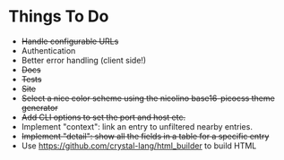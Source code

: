 # Things To Do

* ~~Handle configurable URLs~~
* Authentication
* Better error handling (client side!)
* ~~Docs~~
* ~~Tests~~
* ~~Site~~
* ~~Select a nice color scheme using the nicolino base16-picocss theme generator~~
* ~~Add CLI options to set the port and host etc.~~
* Implement "context": link an entry to unfiltered nearby entries.
* ~~Implement "detail": show all the fields in a table for a specific entry~~
* Use <https://github.com/crystal-lang/html_builder> to build HTML
